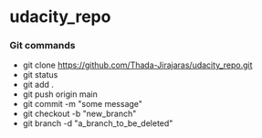 # udacity_repo

### Git commands
* git clone https://github.com/Thada-Jirajaras/udacity_repo.git
* git status
* git add .
* git push origin main
* git commit -m "some message"
* git checkout -b "new_branch"
* git branch -d "a_branch_to_be_deleted"